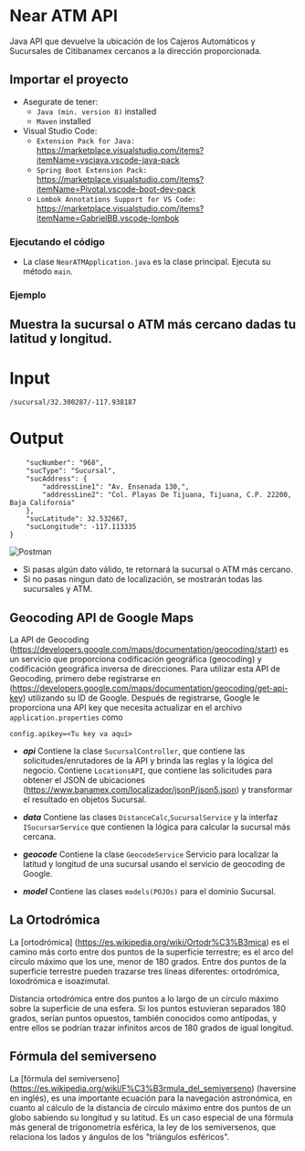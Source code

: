 # Near ATM API

Java API que devuelve la ubicación de los Cajeros Automáticos y Sucursales de Citibanamex cercanos a la dirección proporcionada.

## Importar el proyecto

- Asegurate de tener:
  - `Java (min. version 8)` installed
  - `Maven` installed
- Visual Studio Code:
  - `Extension Pack for Java:` https://marketplace.visualstudio.com/items?itemName=vscjava.vscode-java-pack
  - `Spring Boot Extension Pack:` https://marketplace.visualstudio.com/items?itemName=Pivotal.vscode-boot-dev-pack 
  - `Lombok Annotations Support for VS Code:` https://marketplace.visualstudio.com/items?itemName=GabrielBB.vscode-lombok

### Ejecutando el código

- La clase `NearATMApplication.java` es la clase principal. Ejecuta su método `main`.

### Ejemplo

## Muestra la sucursal o ATM más cercano dadas tu latitud y longitud.

# Input

`/sucursal/32.300287/-117.938187`

# Output

```{
    "sucNumber": "968",
    "sucType": "Sucursal",
    "sucAddress": {
        "addressLine1": "Av. Ensenada 130,",
        "addressLine2": "Col. Playas De Tijuana, Tijuana, C.P. 22200, Baja California"
    },
    "sucLatitude": 32.532667,
    "sucLongitude": -117.113335
}
```

![Postman](https://github.com/ungeimer/nearATM-api/blob/master/img/PostmanTest.jpg?raw=true)

* Si pasas algún dato válido, te retornará la sucursal o ATM más cercano.
* Si no pasas ningun dato de localización, se mostrarán todas las sucursales y ATM.


## Geocoding API de Google Maps
La API de Geocoding (https://developers.google.com/maps/documentation/geocoding/start) es un servicio que proporciona codificación geográfica (geocoding) y codificación geográfica inversa de direcciones. Para utilizar esta API de Geocoding, primero debe registrarse en (https://developers.google.com/maps/documentation/geocoding/get-api-key) utilizando su ID de Google. Después de registrarse, Google le proporciona una API key que necesita actualizar en el archivo `application.properties` como

```
config.apikey=<Tu key va aquí>
```


* ***api***
Contiene la clase `SucursalController`, que contiene las solicitudes/enrutadores de la API y brinda las reglas y la lógica del negocio.
Contiene `LocationsAPI`, que contiene las solicitudes para obtener el JSON de ubicaciones (https://www.banamex.com/localizador/jsonP/json5.json) y transformar
el resultado en objetos Sucursal.

* ***data***
Contiene las clases `DistanceCalc`,`SucursalService` y la interfaz `ISucursarService` que contienen la lógica para calcular la sucursal más cercana.

* ***geocode***
Contiene la clase `GeocodeService` Servicio para localizar la latitud y longitud de una sucursal usando el servicio de geocoding de Google.

* ***model***
Contiene las clases `models(POJOs)` para el dominio Sucursal.

## La Ortodrómica
La [ortodrómica] (https://es.wikipedia.org/wiki/Ortodr%C3%B3mica) es el camino más corto entre dos puntos de la superficie terrestre; es el arco del círculo máximo que los une, menor de 180 grados. Entre dos puntos de la superficie terrestre pueden trazarse tres líneas diferentes: ortodrómica, loxodrómica e isoazimutal.

Distancia ortodrómica entre dos puntos a lo largo de un círculo máximo sobre la superficie de una esfera.
Si los puntos estuvieran separados 180 grados, serían puntos opuestos, también conocidos como antípodas, y entre ellos se podrían trazar infinitos arcos de 180 grados de igual longitud.

## Fórmula del semiverseno
La [fórmula del semiverseno] (https://es.wikipedia.org/wiki/F%C3%B3rmula_del_semiverseno) (haversine en inglés), es una importante ecuación para la navegación astronómica, en cuanto al cálculo de la distancia de círculo máximo entre dos puntos de un globo sabiendo su longitud y su latitud. Es un caso especial de una fórmula más general de trigonometría esférica, la ley de los semiversenos, que relaciona los lados y ángulos de los "triángulos esféricos".



